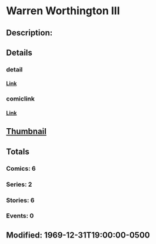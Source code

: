 # Warren Worthington III
## Description: 
## Details
### detail
#### [Link](http://marvel.com/characters/2802/warren_worthington_iii?utm_campaign=apiRef&utm_source=225578a89fc76f3d20fbffda5d17a88d)
### comiclink
#### [Link](http://marvel.com/comics/characters/1010668/warren_worthington_iii?utm_campaign=apiRef&utm_source=225578a89fc76f3d20fbffda5d17a88d)
## [Thumbnail](http://i.annihil.us/u/prod/marvel/i/mg/b/40/image_not_available.jpg)
## Totals
### Comics: 6
### Series: 2
### Stories: 6
### Events: 0
## Modified: 1969-12-31T19:00:00-0500